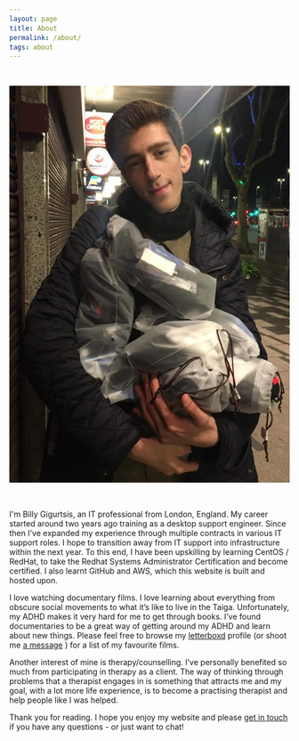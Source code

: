 ```yaml
---
layout: page
title: About
permalink: /about/
tags: about
---
```


<br />

![me](images/profile.png)

<br />

I'm Billy Gigurtsis, an IT professional from London, England. My career started around two years ago training as a desktop support engineer. Since then I’ve expanded my experience through multiple contracts in various IT support roles. I hope to transition away from IT support into infrastructure within the next year. To this end, I have been upskilling by learning CentOS / RedHat, to take the Redhat Systems Administrator Certification and become certified. I also learnt GitHub and AWS, which this website is built and hosted upon.

I love watching documentary films. I love learning about everything from obscure social movements to what it’s like to live in the Taiga. Unfortunately, my ADHD makes it very hard for me to get through books. I’ve found documentaries to be a great way of getting around my ADHD and learn about new things. Please feel free to browse my [letterboxd](https://letterboxd.com/icy100/) profile  (or shoot me [a message](https://www.bgigurtsis.com/contact/) ) for a list of my favourite films.

Another interest of mine is therapy/counselling. I’ve personally benefited so much from participating in therapy as a client. The way of thinking through problems that a therapist engages in is something that attracts me and my goal, with a lot more life experience, is to become a practising therapist and help people like I was helped.

Thank you for reading. I hope you enjoy my website and please [get in touch](https://www.bgigurtsis.com/contact/) if you have any questions - or just want to chat!
